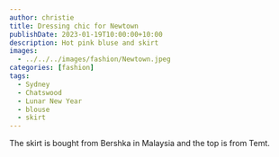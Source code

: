 ```yaml
---
author: christie
title: Dressing chic for Newtown
publishDate: 2023-01-19T10:00:00+10:00
description: Hot pink bluse and skirt
images:
  - ../../../images/fashion/Newtown.jpeg
categories: [fashion]
tags:
  - Sydney
  - Chatswood
  - Lunar New Year
  - blouse
  - skirt
---
```


The skirt is bought from Bershka in Malaysia and the top is from Temt.
